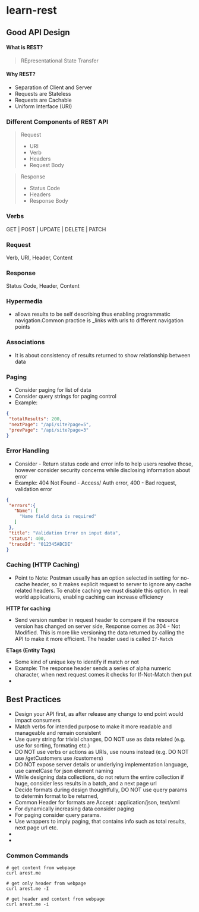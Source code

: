 # learn-rest

## Good API Design

#### What is REST?
> REpresentational State Transfer

#### Why REST?
* Separation of Client and Server
* Requests are Stateless
* Requests are Cachable
* Uniform Interface (URI)

### Different Components of REST API
> Request
 > * URI
 > * Verb
 > * Headers
 > * Request Body

> Response
 > * Status Code
 > * Headers
 > * Response Body


### Verbs
GET | POST | UPDATE | DELETE | PATCH

### Request 
Verb, URI, Header, Content 

### Response 
Status Code, Header,  Content


### Hypermedia
* allows results to be self describing thus enabling programmatic navigation.Common practice is \_links with urls to different navigation points

 
### Associations
* It is about consistency of results returned to show relationship between data

### Paging
* Consider paging for list of data
* Consider query strings for paging control
* Example:
```json
{
 "totalResults": 200,
 "nextPage": "/api/site?page=5",
 "prevPage": "/api/site?page=3"
}
```

### Error Handling
* Consider - Return status code and error info to help users resolve those, however consider security concerns while disclosing information about error
* Example: 404 Not Found - Access/ Auth error, 400 - Bad request, validation error

```json
{
 "errors":{ 
   "Name": [
     "Name field data is required"
   ]
 },
 "title": "Validation Error on input data",
 "status": 400,
 "traceId": "012345ABCDE"
}
```

### Caching (HTTP Caching)
* Point to Note: Postman usually has an option selected in setting for no-cache header, so it makes explicit request to server to ignore any cache related headers. To enable caching we must disable this option. In real world applications, enabling caching can increase efficiency


**HTTP for caching**
* Send version number in request header to compare if the resource version has changed on server side, Response comes as 304 - Not Modified. This is more like versioning the data returned by calling the API to make it more efficient. The header used is called ```If-Match```


**ETags (Entity Tags)**
* Some kind of unique key to identify if match or not 
* Example: The response header sends a series of alpha numeric character, when next request comes it checks for If-Not-Match then put 
* 

## Best Practices
* Design your API first, as after release any change to end point would impact consumers
* Match verbs for intended purpose to make it more readable and manageable and remain consistent
* Use query string for trivial changes, DO NOT use as data related (e.g. use for sorting, formating etc.)
* DO NOT use verbs or actions as URIs, use nouns instead (e.g. DO NOT use /getCustomers use /customers)
* DO NOT expose server details or underlying implementation language, use camelCase for json element naming
* While designing data collections, do not return the entire collection if huge, consider less results in a batch, and a next page url
* Decide formats during design thoughtfully, DO NOT use query params to determin format to be returned, 
* Common Header for formats are Accept : application/json, text/xml
* For dynamically increasing data consider paging
* For paging consider query params. 
* Use wrappers to imply paging, that contains info such as total results, next page url etc. 
* 
* 

### Common Commands
```linux
# get content from webpage
curl arest.me

# get only header from webpage
curl arest.me -I

# get header and content from webpage
curl arest.me -i

```
